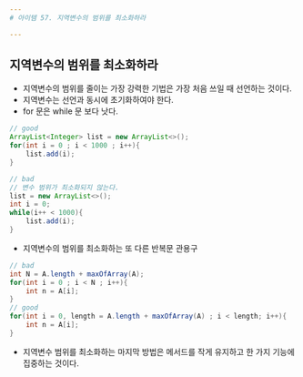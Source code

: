 ```yaml
---
# 아이템 57. 지역변수의 범위를 최소화하라

---
```

## 지역변수의 범위를 최소화하라
- 지역변수의 범위를 줄이는 가장 강력한 기법은 가장 처음 쓰일 때 선언하는 것이다.
- 지역변수는 선언과 동시에 초기화하여야 한다.
- for 문은 while 문 보다 낫다.

```java
// good
ArrayList<Integer> list = new ArrayList<>();
for(int i = 0 ; i < 1000 ; i++){
	list.add(i);
}

// bad
// 변수 범위가 최소화되지 않는다.
list = new ArrayList<>();
int i = 0;
while(i++ < 1000){
	list.add(i);
}
```

- 지역변수의 범위를 최소화하는 또 다른 반복문 관용구
```java
// bad
int N = A.length + maxOfArray(A);
for(int i = 0 ; i < N ; i++){
	int n = A[i];
}
// good
for(int i = 0, length = A.length + maxOfArray(A) ; i < length; i++){
	int n = A[i];
}
```
- 지역변수 범위를 최소화하는 마지막 방법은 메서드를 작게 유지하고 한 가지 기능에 집중하는 것이다.


